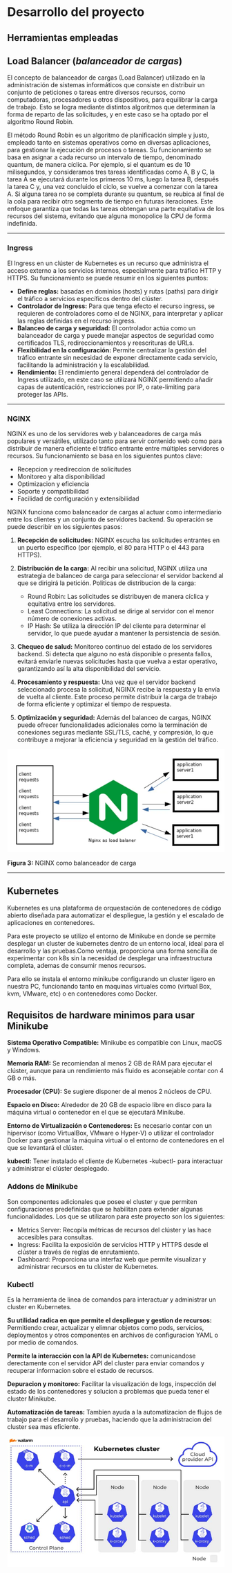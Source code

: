 # Desarrollo del proyecto

## Herramientas empleadas

## Load Balancer (*balanceador de cargas*)

El concepto de balanceador de cargas (Load Balancer) utilizado en la administración de sistemas informáticos que consiste en distribuir un conjunto de peticiones o tareas entre diversos recursos, como computadoras, procesadores u otros dispositivos, para equilibrar la carga de trabajo. Esto se logra mediante distintos algoritmos que determinan la forma de reparto de las solicitudes, y en este caso se ha optado por el algoritmo Round Robin.

El método Round Robin es un algoritmo de planificación simple y justo, empleado tanto en sistemas operativos como en diversas aplicaciones, para gestionar la ejecución de procesos o tareas. Su funcionamiento se basa en asignar a cada recurso un intervalo de tiempo, denominado quantum, de manera cíclica. Por ejemplo, si el quantum es de 10 milisegundos, y consideramos tres tareas identificadas como A, B y C, la tarea A se ejecutará durante los primeros 10 ms, luego la tarea B, después la tarea C y, una vez concluido el ciclo, se vuelve a comenzar con la tarea A. Si alguna tarea no se completa durante su quantum, se reubica al final de la cola para recibir otro segmento de tiempo en futuras iteraciones. Este enfoque garantiza que todas las tareas obtengan una parte equitativa de los recursos del sistema, evitando que alguna monopolice la CPU de forma indefinida.

***
### **Ingress**

El Ingress en un clúster de Kubernetes es un recurso que administra el acceso externo a los servicios internos, especialmente para tráfico HTTP y HTTPS. Su funcionamiento se puede resumir en los siguientes puntos:

* **Define reglas:** basadas en dominios (hosts) y rutas (paths) para dirigir el tráfico a servicios específicos dentro del clúster.
* **Controlador de Ingress:** Para que tenga efecto el recurso ingress, se requieren de controladores como el de NGINX, para interpretar y aplicar las reglas definidas en el recurso ingress.
* **Balanceo de carga y seguridad:** El controlador actúa como un balanceador de carga y puede manejar aspectos de seguridad como certificados TLS, redireccionamientos y reescrituras de URLs.
* **Flexibilidad en la configuración:** Permite centralizar la gestión del tráfico entrante sin necesidad de exponer directamente cada servicio, facilitando la administración y la escalabilidad.
* **Rendimiento:** El rendimiento general dependerá del controlador de Ingress utilizado, en este caso se utilizará NGINX permitiendo añadir capas de autenticación, restricciones por IP, o rate-limiting para proteger las APIs.

***
### **NGINX** 
NGINX es uno de los servidores web y balanceadores de carga más populares y versátiles, utilizado tanto para servir contenido web como para distribuir de manera eficiente el tráfico entrante entre múltiples servidores o recursos. Su funcionamiento se basa en los siguientes puntos clave:

* Recepcion y reedireccion de solicitudes
* Monitoreo y alta disponibilidad
* Optimizacion y eficiencia
* Soporte y compatibilidad
* Facilidad de configuración y extensibilidad

NGINX funciona como balanceador de cargas al actuar como intermediario entre los clientes y un conjunto de servidores backend. Su operación se puede describir en los siguientes pasos:

1. **Recepción de solicitudes:**
 NGINX escucha las solicitudes entrantes en un puerto específico (por ejemplo, el 80 para HTTP o el 443 para HTTPS).

2. **Distribución de la carga:**
 Al recibir una solicitud, NGINX utiliza una estrategia de balanceo de carga para seleccionar el servidor backend al que se dirigirá la petición. Politicas de distribucion de la carga:
   
    * Round Robin: Las solicitudes se distribuyen de manera cíclica y equitativa entre los servidores.
    * Least Connections: La solicitud se dirige al servidor con el menor número de conexiones activas.
    * IP Hash: Se utiliza la dirección IP del cliente para determinar el servidor, lo que puede ayudar a mantener la persistencia de sesión.

3. **Chequeo de salud:**
Monitoreo continuo del  estado de los servidores backend. Si detecta que alguno no está disponible o presenta fallos, evitará enviarle nuevas solicitudes hasta que vuelva a estar operativo, garantizando así la alta disponibilidad del servicio.

4. **Procesamiento y respuesta:**
Una vez que el servidor backend seleccionado procesa la solicitud, NGINX recibe la respuesta y la envía de vuelta al cliente. Este proceso permite distribuir la carga de trabajo de forma eficiente y optimizar el tiempo de respuesta.


5. **Optimización y seguridad:**
Además del balanceo de cargas, NGINX puede ofrecer funcionalidades adicionales como la terminación de conexiones seguras mediante SSL/TLS, caché, y compresión, lo que contribuye a mejorar la eficiencia y seguridad en la gestión del tráfico.


![Figura3](img/figura3.png)

**Figura 3:** NGINX como balanceador de carga
***

## Kubernetes
Kubernetes es una plataforma de orquestación de contenedores de código abierto diseñada para automatizar el despliegue, la gestión y el escalado de aplicaciones en contenedores.

Para este proyecto se utilizo el entorno de Minikube en donde se permite desplegar un cluster de kubernetes dentro de un entorno local, ideal para el desarrollo y las pruebas.Como ventaja, proporciona una forma sencilla de experimentar con k8s sin la necesidad de desplegar una infraestructura completa, ademas de consumir menos recursos.

Para ello se instala el entorno minikube configurando un cluster ligero en nuestra PC, funcionando tanto en maquinas virtuales como (virtual Box, kvm, VMware, etc) o en contenedores como Docker.

## Requisitos de hardware minimos para usar Minikube


**Sistema Operativo Compatible:**
Minikube es compatible con Linux, macOS y Windows.

**Memoria RAM:**
Se recomiendan al menos 2 GB de RAM para ejecutar el clúster, aunque para un rendimiento más fluido es aconsejable contar con 4 GB o más.

**Procesador (CPU):**
Se sugiere disponer de al menos 2 núcleos de CPU.

**Espacio en Disco:**
Alrededor de 20 GB de espacio libre en disco para la máquina virtual o contenedor en el que se ejecutará Minikube.

**Entorno de Virtualización o Contenedores:**
Es necesario contar con un hipervisor (como VirtualBox, VMware o Hyper-V) o utilizar el controlador Docker para gestionar la máquina virtual o el entorno de contenedores en el que se levantará el clúster.

**kubectl:**
Tener instalado el cliente de Kubernetes -kubectl- para interactuar y administrar el clúster desplegado.

### Addons de Minikube
Son componentes adicionales que posee el cluster y que permiten configuraciones predefinidas que se habilitan para extender algunas funcionalidades. Los que se utilizaron para este proyecto son los siguientes:

* Metrics Server: Recopila métricas de recursos del clúster y las hace accesibles para consultas.
* Ingress: Facilita la exposición de servicios HTTP y HTTPS desde el clúster a través de reglas de enrutamiento.
* Dashboard: Proporciona una interfaz web que permite visualizar y administrar recursos en tu clúster de Kubernetes.

### Kubectl

Es la herramienta de linea de comandos para interactuar y administrar un cluster en Kubernetes.

**Su utilidad radica en que permite el despliegue y gestion de recursos:**
Permitiendo crear, actualizar y elimnar objetos como pods, servicios, deploymentos y otros componentes en archivos de configuracion YAML o por medio de comandos.

**Permite la interacción con la API de Kubernetes:** comunicandose derectamente con el servidor API del cluster para enviar comandos y recuperar informacion sobre el estado de recursos.

**Depuracion y monitoreo:** Facilitar la visualización de logs, inspección del estado de los contenedores y solucion a problemas que pueda tener el cluster Minikube.

**Automatización de tareas:** Tambien ayuda a la automatizacion de flujos de trabajo para el desarrollo y pruebas, haciendo que la administracion del cluster sea mas eficiente.


![Figura4](img/figura4.jpeg)